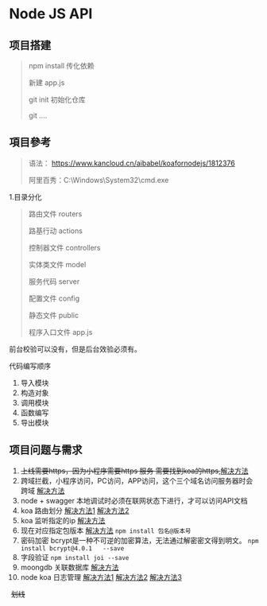 # Node JS API

## 项目搭建

> npm install   传化依赖
>
> 新建 app.js
>
> git init  初始化仓库
>
> git ....

## 項目參考

> 语法： https://www.kancloud.cn/aibabel/koafornodejs/1812376
>
> 阿里百秀：C:\Windows\System32\cmd.exe
>
> 



1.目录分化

> 路由文件   routers
>
> 路基行动	 actions 
>
> 控制器文件 controllers
>
> 实体类文件 model
>
> 服务代码   server
>
> 配置文件	config
>
> 静态文件  public 
>
> 程序入口文件 app.js
>
> 

前台校验可以没有，但是后台效验必须有。

代码编写顺序

1. 导入模块
2. 构造对象
3. 调用模块
4. 函数编写
5. 导出模块



## 项目问题与需求

1. <del>上线需要https，因为小程序需要https 服务  需要找到koa的https,</del><a href="https://blog.csdn.net/qq_30604453/article/details/100092986">解决方法</a>
2.  跨域拦截，小程序访问，PC访问，APP访问，这个三个域名访问服务器时会跨域 <a href="https://www.cnblogs.com/lpl666/p/12881119.html"> 解决方法</a>
3. node + swagger 本地调试时必须在联网状态下进行，才可以访问API文档
4. koa 路由划分 <a href="https://blog.csdn.net/u010730897/article/details/81741355">解决方法1</a> <a href="https://www.jianshu.com/p/642956ee43f3"> 解决方法2</a>
5. koa 监听指定的ip <a href="https://segmentfault.com/q/1010000004091724">解决方法</a>
6. 现在对应指定包版本 <a href="https://www.cnblogs.com/gaowengang/p/11639871.html">解决方法</a> `npm install 包名@版本号`
7. 密码加密 bcrypt是一种不可逆的加密算法，无法通过解密密文得到明文。  `npm install bcrypt@4.0.1   --save`
8. 字段验证 `npm install joi --save`
9. moongdb 关联数据库 <a href="https://blog.csdn.net/qq_44706619/article/details/105159417">解决方法</a>
10. node koa 日志管理 <a href="https://www.cnblogs.com/chunshan-blog/p/12632141.html">解决方法1</a>  <a href="https://www.cnblogs.com/thatme/p/10162274.html"> 解决方法2</a>  <a href="https://www.jianshu.com/p/997f9d28b52a">解决方法3</a>

​	<del>划线</del>

